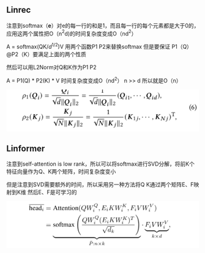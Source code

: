 ## Linrec

注意到softmax（**e**）对e的每一行的和是1，而且每一行的每个元素都是大于0的，应用这两个属性把O（n$^2$d)的时间复杂度变成O（nd$^2$）

A = softmax(QK/$d^{1/2}$)V   用两个函数P1 P2来替换softmax    但是要保证 P1（Q）@P2（K）要满足上面的两个性质

然后可以用L2Norm对Q和K作为P1 P2

A = P1(Q) * P2(K) * V 时间复杂度变成O（nd$^2$） n >> d 所以就是O（n）

![57093a7db698c825c6b9c9e75889b96](Linrec.assets/57093a7db698c825c6b9c9e75889b96-17089471991371.png)

## Linformer

注意到self-attention is low rank，所以可以将softmax进行SVD分解，将前K个特征向量作为Q、K两个矩阵，时间复杂度变小

但是注意到SVD需要额外的时间，所以采用另一种方法将Q K通过两个矩阵E、F映射到K维 然后E、F是可学习的



![7b8a38212b779e7faf63601bb589852](Linrec.assets/7b8a38212b779e7faf63601bb589852.png)
